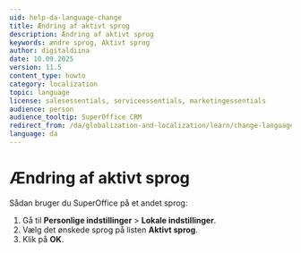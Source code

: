 ```yaml
---
uid: help-da-language-change
title: Ændring af aktivt sprog
description: Ændring af aktivt sprog
keywords: ændre sprog, Aktivt sprog
author: digitaldiina
date: 10.09.2025
version: 11.5
content_type: howto
category: localization
topic: language
license: salesessentials, serviceessentials, marketingessentials
audience: person
audience_tooltip: SuperOffice CRM
redirect_from: /da/globalization-and-localization/learn/change-language
language: da
---
```


# Ændring af aktivt sprog

Sådan bruger du SuperOffice på et andet sprog:

1. Gå til <i class="ph ph-user-circle" aria-hidden="true"></i> **Personlige indstillinger** > **Lokale indstillinger**.
1. Vælg det ønskede sprog på listen **Aktivt sprog**.
1. Klik på **OK**.
